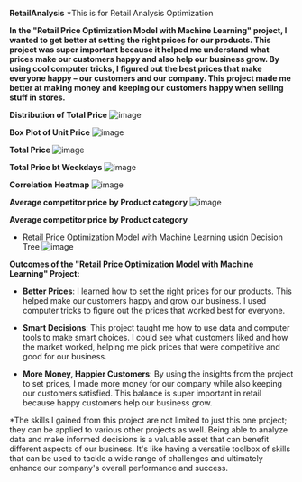 ****RetailAnalysis****
*This is for Retail Analysis Optimization

****In the "Retail Price Optimization Model with Machine Learning" project, I wanted to get better at setting the right prices for our products. 
This project was super important because it helped me understand what prices make our customers happy and also help our business grow. 
By using cool computer tricks, I figured out the best prices that make everyone happy – our customers and our company. 
This project made me better at making money and keeping our customers happy when selling stuff in stores.****

****Distribution of Total Price****
![image](https://github.com/Lawrencium-103/RetailAnalysis/assets/51963311/07d41a0c-3dd4-47d6-8b23-a59cc0764b16)

****Box Plot of Unit Price****
![image](https://github.com/Lawrencium-103/RetailAnalysis/assets/51963311/55af111b-1c1c-4230-9f1c-5a75ddb202f0)

****Total Price****
![image](https://github.com/Lawrencium-103/RetailAnalysis/assets/51963311/68a59212-9c23-497e-bc0f-ae8861efa1d1)

****Total Price bt Weekdays****
![image](https://github.com/Lawrencium-103/RetailAnalysis/assets/51963311/796e6f0c-3474-4205-86c1-a2765d60100f)

****Correlation Heatmap****
![image](https://github.com/Lawrencium-103/RetailAnalysis/assets/51963311/d55de05a-b34c-47f4-b054-8c8708597278)

****Average competitor price by Product category****
![image](https://github.com/Lawrencium-103/RetailAnalysis/assets/51963311/b0be592a-5f50-469f-ba46-398f57234753)

****Average competitor price by Product category****
* Retail Price Optimization Model with Machine Learning usidn Decision Tree
![image](https://github.com/Lawrencium-103/RetailAnalysis/assets/51963311/36a9d3da-6574-4684-b8ea-87a53229cda8)


****Outcomes of the "Retail Price Optimization Model with Machine Learning" Project:****

*  ****Better Prices****: I learned how to set the right prices for our products. This helped make our customers happy and grow our business. I used computer tricks to figure out the prices that worked best for everyone.

* ****Smart Decisions****: This project taught me how to use data and computer tools to make smart choices. I could see what customers liked and how the market worked, helping me pick prices that were competitive and good for our business.

* ****More Money, Happier Customers****: By using the insights from the project to set prices, I made more money for our company while also keeping our customers satisfied. This balance is super important in retail because happy customers help our business grow.

*The skills I gained from this project are not limited to just this one project; they can be applied to various other projects as well. Being able to analyze data and make informed decisions is a valuable asset that can benefit different aspects of our business. It's like having a versatile toolbox of skills that can be used to tackle a wide range of challenges and ultimately enhance our company's overall performance and success.
